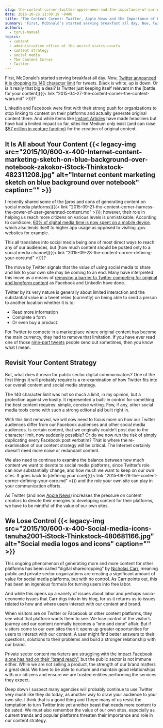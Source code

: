 ```yaml
---
slug: the-content-corner-twitter-apple-news-and-the-importance-of-our-websites
date: 2015-10-26 11:00:19 -0400
title: 'The Content Corner: Twitter, Apple News and the Importance of Our Websites'
summary: 'First, McDonald’s started serving breakfast all day. Now, Twitter announced it is dropping its 140 character limit for tweets. Black is white, up is down. Or is it really that big a deal? Is Twitter just keeping itself relevant in the battle for your content? LinkedIn and Facebook were first with their strong push for organizations to'
authors:
  - tyrus-manuel
topics:
  - content
  - administrative-office-of-the-united-states-courts
  - content strategy
  - social media
  - The Content Corner
  - Twitter
---
```


First, McDonald’s started serving breakfast all day. Now, [Twitter announced it is dropping its 140 character limit](http://recode.net/2015/09/29/twitter-plans-to-go-beyond-its-140-character-limit/) for tweets. Black is white, up is down. Or is it really that big a deal? Is Twitter just keeping itself relevant in the [battle for your content]({{< link "2015-04-27-the-content-corner-the-content-wars.md" >}})?

LinkedIn and Facebook were first with their strong push for organizations to stop linking to content on their platforms and actually generate original content there. And while items like [Instant Articles](http://contently.com/strategist/2015/05/13/7-things-you-need-to-know-about-facebook-instant-articles/) have made headlines but have had a limited impact so far, sites like Medium only exist (and can raise [$57 million in venture funding](https://medium.com/the-story/medium-s-new-funding-round-48437c641e06)) for the creation of original content.

## It Is All about Your Content {{< legacy-img src="2015/10/600-x-400-Internet-content-marketing-sketch-on-blue-background-over-notebook-zakokor-iStock-Thinkstock-482311208.jpg" alt="Internet content marketing sketch on blue background over notebook" caption="" >}} 

I recently shared some of the [pros and cons of generating content on social media platforms]({{< link "2015-09-21-the-content-corner-harness-the-power-of-user-generated-content.md" >}}); however, their role in helping us reach more citizens on various levels is unmistakable. According to comScore, [60% of digital media time is now spent on a mobile device](https://www.comscore.com/Insights/Blog/Mobile-Internet-Usage-Skyrockets-in-Past-4-Years-to-Overtake-Desktop-as-Most-Used-Digital-Platform), which also lends itself to higher app usage as opposed to visiting .gov websites for example.

This all translates into social media being one of most direct ways to reach any of our audiences, but [how much content should be posted only to a social media channel]({{< link "2015-09-28-the-content-corner-defining-your-core.md" >}})?

The move by Twitter signals that the value of using social media to share and link to your own site may be coming to an end. Many have interpreted this move as a means of [removing a barrier to Twitter competing for original and longform content](http://recode.net/2015/09/29/twitter-plans-to-go-beyond-its-140-character-limit/) as Facebook and LinkedIn have done.

Twitter by its very nature is generally about limited interaction and the substantial value in a tweet relies (currently) on being able to send a person to another location whether it is to:

  * Read more information
  * Complete a form
  * Or even buy a product.

For Twitter to compete in a marketplace where original content has become the main currency, they had to remove that limitation. If you have ever read one of those [nine-part tweets](http://www.dailydot.com/lol/multipart-tweets/) people send out sometimes, then you know what I mean.

## Revisit Your Content Strategy

But, what does it mean for public sector digital communicators? One of the first things it will probably require is a re-examination of how Twitter fits into our overall content and social media strategy.

The 140 character limit was not so much a limit, in my opinion, but a protection against verbosity. It represented a built-in control for something the best content requires: simple, concise writing. Few, if any, other social media tools come with such a strong editorial aid built right in.

With this limit removed, we will now need to focus more on how our Twitter audiences differ from our Facebook audiences and other social media audiences. Is certain content, that we originally couldn’t post due to the character limit, now suddenly possible? Or do we now run the risk of simply duplicating every Facebook post verbatim? That is where the re-examination of our content strategy will be critical. The Internet certainly doesn’t need more noise or redundant content.

We also need to continue to examine the balance between how much content we want to devote to social media platforms, since Twitter’s role can now substantially change, and how much we want to keep on our own sites. It goes back to [defining your core]({{< link "2015-09-28-the-content-corner-defining-your-core.md" >}}) and the role your own site can play in your communication efforts.

As Twitter (and now [Apple News](https://www.apple.com/news/)) increases the pressure on content creators to devote their energies to developing content for their platforms, we have to be mindful of the value of our own sites.

## We Lose Control {{< legacy-img src="2015/10/600-x-400-Social-media-icons-tanuha2001-iStock-Thinkstock-480681166.jpg" alt="Social media logos and icons" caption="" >}} 

This ongoing phenomenon of generating more and more content for other platforms has been called “digital sharecropping” by [Nicholas Carr](http://www.roughtype.com/?p=634), meaning public and private sector organizations are creating a significant amount of value for social media platforms, but with no control. As Carr points out, this has been an ingenious formula for turning users into free labor.

And while this opens up a variety of issues about labor and perhaps socio-economic issues that Carr digs into in his blog, for us it returns us to issues related to how and where users interact with our content and brand.

When visitors are on Twitter or Facebook or other content platforms, they see what that platform wants them to see. We lose control of the visitor’s journey and our content normally becomes a “one and done” affair. But if visitors come to our own sites then it opens up greater opportunities for users to interact with our content. A user might find better answers to their questions, solutions to their problems and build a stronger relationship with our brand.

Private sector content marketers are struggling with the impact [Facebook alone has had on their “brand reach”](https://contently.com/strategist/2015/09/30/twitter-dropping-its-140-character-limit-signals-a-new-era-in-content-marketing/), but the public sector is not immune either. While we are not selling a product, the strength of our brand matters a great deal. We have to be able to nurture and maintain good relationships with our citizens and ensure we are trusted entities performing the services they expect.

Deep down I suspect many agencies will probably continue to use Twitter very much like they do today, as another way to draw your audience to your own site. I think that is a good thing and I hope many of us resist the temptation to turn Twitter into yet another beast that needs more content to be sated. We must also remember the value of our own sites, especially as current trends and popular platforms threaten their importance and role in our content strategy.